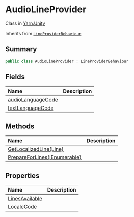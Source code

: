 # AudioLineProvider

Class in [Yarn.Unity](/docs/api/csharp/yarn.unity.md)

Inherits from [`LineProviderBehaviour`](/docs/api/csharp/yarn.unity.lineproviderbehaviour.md)

## Summary



```csharp
public class AudioLineProvider : LineProviderBehaviour
```

## Fields

|Name|Description|
|:---|:---|
|[audioLanguageCode](/docs/api/csharp/yarn.unity.audiolineprovider.audiolanguagecode.md)||
|[textLanguageCode](/docs/api/csharp/yarn.unity.audiolineprovider.textlanguagecode.md)||

## Methods

|Name|Description|
|:---|:---|
|[GetLocalizedLine(Line)](/docs/api/csharp/yarn.unity.audiolineprovider.getlocalizedline.md)||
|[PrepareForLines(IEnumerable<string>)](/docs/api/csharp/yarn.unity.audiolineprovider.prepareforlines.md)||

## Properties

|Name|Description|
|:---|:---|
|[LinesAvailable](/docs/api/csharp/yarn.unity.audiolineprovider.linesavailable.md)||
|[LocaleCode](/docs/api/csharp/yarn.unity.audiolineprovider.localecode.md)||

